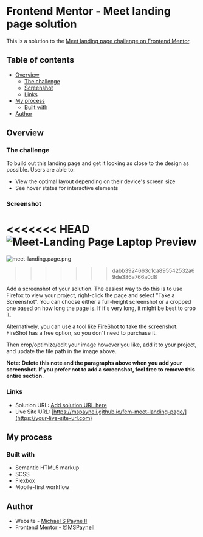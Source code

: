 # Frontend Mentor - Meet landing page solution

This is a solution to the [Meet landing page challenge on Frontend Mentor](https://www.frontendmentor.io/challenges/meet-landing-page-rbTDS6OUR).

## Table of contents

- [Overview](#overview)
  - [The challenge](#the-challenge)
  - [Screenshot](#screenshot)
  - [Links](#links)
- [My process](#my-process)
  - [Built with](#built-with)
- [Author](#author)

## Overview

### The challenge

To build out this landing page and get it looking as close to the design as possible. Users are able to:

- View the optimal layout depending on their device's screen size
- See hover states for interactive elements

### Screenshot

<<<<<<< HEAD
![Meet-Landing Page Laptop Preview](.dist/assets/meet-landing-page.png)
=======
![meet-landing.page.png](./screenshot.jpg)
>>>>>>> dabb3924663c1ca895542532a69de386a766a0d8

Add a screenshot of your solution. The easiest way to do this is to use Firefox to view your project, right-click the page and select "Take a Screenshot". You can choose either a full-height screenshot or a cropped one based on how long the page is. If it's very long, it might be best to crop it.

Alternatively, you can use a tool like [FireShot](https://getfireshot.com/) to take the screenshot. FireShot has a free option, so you don't need to purchase it.

Then crop/optimize/edit your image however you like, add it to your project, and update the file path in the image above.

**Note: Delete this note and the paragraphs above when you add your screenshot. If you prefer not to add a screenshot, feel free to remove this entire section.**

### Links

- Solution URL: [Add solution URL here](https://your-solution-url.com)
- Live Site URL: [https://mspayneii.github.io/fem-meet-landing-page/](https://your-live-site-url.com)

## My process

### Built with

- Semantic HTML5 markup
- SCSS
- Flexbox
- Mobile-first workflow

## Author

- Website - [Michael S Payne II](https://www.michaelspayneii.com)
- Frontend Mentor - [@MSPayneII](https://www.frontendmentor.io/profile/MSPayneII)
